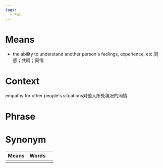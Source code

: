 ```yaml
---
tags:
  - Pat
---
```

# Means
- the ability to understand another person's feelings, experience, etc.同感；共鸣；同情
# Context
empathy for other people's situations对他人所处境况的同情
# Phrase

# Synonym
| Means | Words |     |
| ----- | ----- | --- |
|       |       |     |
